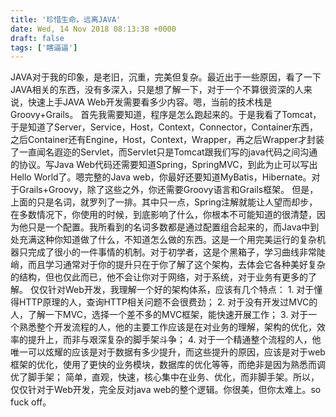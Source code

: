 ```yaml
---
title: '珍惜生命，远离JAVA'
date: Wed, 14 Nov 2018 08:13:38 +0000
draft: false
tags: ['瞎逼逼']
---
```


JAVA对于我的印象，是老旧，沉重，完美但复杂。最近出于一些原因，看了一下JAVA相关的东西，没有多深入，只是想了解一下，对于一个不算很资深的人来说，快速上手JAVA Web开发需要看多少内容。嗯，当前的技术栈是Groovy+Grails。 首先我需要知道，程序是怎么跑起来的。于是我看了Tomcat，于是知道了Server，Service，Host，Context，Connector，Container东西，之后Container还有Engine，Host，Context，Wrapper，再之后Wrapper才封装了一直闻名遐迩的Servlet，而Servlet只是Tomcat跟我们写的java代码之间沟通的协议。写Java Web代码还需要知道Spring，SpringMVC，到此为止可以写出Hello World了。嗯完整的Java web，你最好还要知道MyBatis，Hibernate。对于Grails+Groovy，除了这些之外，你还需要Groovy语言和Grails框架。 但是，上面的只是名词，就罗列了一排。其中只一点，Spring注解就能让人望而却步，在多数情况下，你使用的时候，到底影响了什么，你根本不可能知道的很清楚，因为他只是一个配置。我所看到的名词多数都是通过配置组合起来的，而Java中到处充满这种你知道做了什么，不知道怎么做的东西。这是一个用完美运行的复杂机器只完成了很小的一件事情的机制。对于初学者，这是个黑箱子，学习曲线非常陡峭，而且学习通常对于你的提升只在于你了解了这个架构，去体会它各种美好复杂的结构，但也仅此而已，他不会让你对于网络，对于系统，对于业务有更多的了解。 仅仅针对Web开发，我理解一个好的架构体系，应该有几个特点： 1. 对于懂得HTTP原理的人，查询HTTP相关问题不会很费劲； 2. 对于没有开发过MVC的人，了解一下MVC，选择一个差不多的MVC框架，能快速开展工作； 3. 对于一个熟悉整个开发流程的人，他的主要工作应该是在对业务的理解，架构的优化，效率的提升上，而非与艰深复杂的脚手架斗争； 4. 对于一个精通整个流程的人，他唯一可以炫耀的应该是对于数据有多少提升，而这些提升的原因，应该是对于web框架的优化，使用了更快的业务模块，数据库的优化等等，而绝非是因为熟悉而调优了脚手架； 简单，直观，快速，核心集中在业务、优化，而非脚手架。所以，仅仅针对于Web开发，完全反对java web的整个逻辑。你很美，但你太难上。so fuck off。